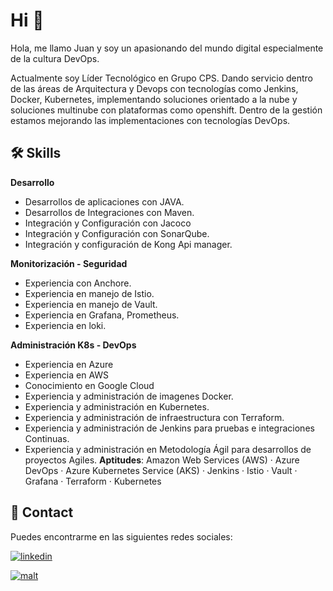 
# Hi 👋


Hola, me llamo Juan y soy un apasionando del mundo digital especialmente de la cultura DevOps.

Actualmente soy Líder Tecnológico en Grupo CPS. Dando servicio dentro de las áreas de Arquitectura y Devops con tecnologías como Jenkins, Docker, Kubernetes, implementando soluciones orientado a la nube y soluciones multinube con plataformas como openshift. Dentro de la gestión estamos mejorando las implementaciones con tecnologías DevOps.

## 🛠 Skills
**Desarrollo**
* Desarrollos de aplicaciones con JAVA.
* Desarrollos de Integraciones con Maven.
* Integración y Configuración con Jacoco
* Integración y Configuración con SonarQube.
* Integración y configuración de Kong Api manager.

**Monitorización - Seguridad**
* Experiencia con Anchore.
* Experiencia en manejo de Istio.
* Experiencia en manejo de Vault.
* Experiencia en Grafana, Prometheus.
* Experiencia en loki.

**Administración K8s - DevOps**
* Experiencia en Azure
* Experiencia en AWS
* Conocimiento en Google Cloud
* Experiencia y administración de imagenes Docker.
* Experiencia y administración en Kubernetes.
* Experiencia y administración de infraestructura con Terraform.
* Experiencia y administración de Jenkins para pruebas e integraciones Continuas.
* Experiencia y administración en Metodología Ágil para desarrollos de proyectos Agiles.
**Aptitudes**: Amazon Web Services (AWS) · Azure DevOps · Azure Kubernetes Service (AKS) · Jenkins · Istio · Vault · Grafana · Terraform · Kubernetes


## 🚀 Contact
Puedes encontrarme en las siguientes redes sociales:

[![linkedin](https://img.shields.io/badge/-Linkedin-blue)](www.linkedin.com/in/juan-andres-lema)

[![malt](https://img.shields.io/badge/-Malt-orange)](https://www.malt.es/profile/juanlema)
